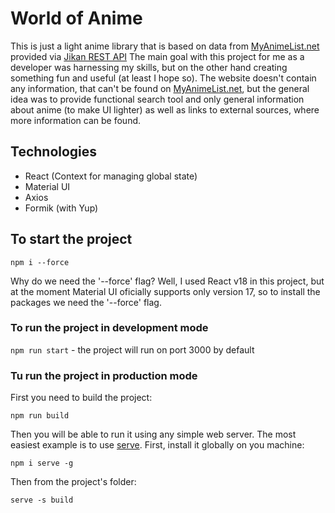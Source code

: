 # World of Anime

This is just a light anime library that is based on data from [MyAnimeList.net](https://myanimelist.net) provided via [Jikan REST API](https://docs.api.jikan.moe) The main goal with this project for me as a developer was harnessing my skills, but on the other hand creating something fun and useful (at least I hope so). The website doesn't contain any information, that can't be found on [MyAnimeList.net](https://myanimelist.net), but the general idea was to provide functional search tool and only general information about anime (to make UI lighter) as well as links to external sources, where more information can be found.

## Technologies

  - React (Context for managing global state)
  - Material UI
  - Axios
  - Formik (with Yup)

## To start the project

`npm i --force`

Why do we need the '--force' flag? Well, I used React v18 in this project, but at the moment Material UI oficially supports only version 17, so to install the packages we need the '--force' flag.

### To run the project in development mode

`npm run start` - the project will run on port 3000 by default

### Tu run the project in production mode

First you need to build the project:

`npm run build`

Then you will be able to run it using any simple web server. The most easiest example is to use [serve](https://www.npmjs.com/package/serve).
First, install it globally on you machine:

`npm i serve -g`

Then from the project's folder:

`serve -s build`






